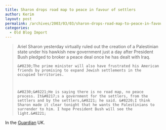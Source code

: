 ```yaml
---
title: Sharon drops road map to peace in favour of settlers
author: Kerim
layout: post
permalink: /archives/2003/03/03/sharon-drops-road-map-to-peace-in-favour-of-settlers/
categories:
  - Old Blog Import
---
```


>   Ariel Sharon yesterday virtually ruled out the creation of a Palestinian state under his hawkish new government just a day after President Bush pledged to broker a peace deal once he has dealt with Iraq.  
>   
>   
>     &#8230;The prime minister will also have frustrated his American friends by promising to expand Jewish settlements in the occupied territories.
>   
>   
>   
>     &#8230;&#8221;He is saying there is no road map, no peace process. It&#8217;s a government for the settlers, from the settlers and by the settlers,&#8221; he said. &#8220;I think Sharon made it clear tonight that he wants the Palestinians to surrender to him. I hope President Bush will see the light.&#8221;
>   


In the <a href="http://www.guardian.co.uk/Print/0,3858,4615298,00.html" onclick="_gaq.push(['_trackEvent', 'outbound-article', 'http://www.guardian.co.uk/Print/0,3858,4615298,00.html', 'Guardian']);" >Guardian</a> UK.

